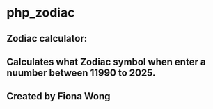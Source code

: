 # php_zodiac
## Zodiac calculator:
## Calculates what Zodiac symbol when enter a nuumber between 11990 to 2025.
## Created by Fiona Wong 


